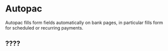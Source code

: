 # Autopac
Autopac fills form fields automatically on bank pages, in particular fills form for scheduled or recurring payments.

## ????
